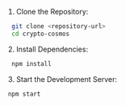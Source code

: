 
1. Clone the Repository:

```bash
  git clone <repository-url>
  cd crypto-cosmos
```

2. Install Dependencies:

```bash
  npm install

```
3. Start the Development Server:
```bash
 npm start


```
    
